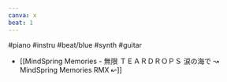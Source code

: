 ```yaml
---
canva: x
beat: 1
---
```

#piano #instru #beat/blue #synth #guitar 
- [[MindSpring Memories - 無限 ＴＥＡＲＤＲＯＰＳ 涙の海で ↝ MindSpring Memories RMX ↜]]
